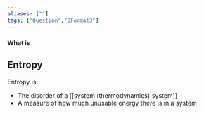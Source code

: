 ```yaml
---
aliases: [""]
tags: ["Question","QFormat3"]
---
```


#### What is
## Entropy
Entropy is:
- The disorder of a [[system (thermodynamics)|system]]
- A measure of how much unusable energy there is in a system